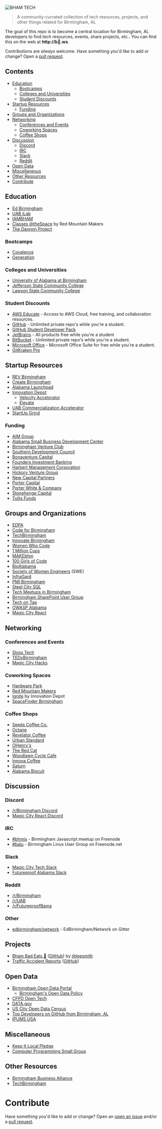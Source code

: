 ![BHAM TECH](./logo.png)

> A community-currated collection of tech resources, projects, and other things related for Birmingham, AL

The goal of this repo is to become a central location for Birmingham, AL developers to find tech resources, events, share projects, etc.. You can find this on the web at **http://b🐖.ws**.

Contributions are *always* welcome. Have something you'd like to add or change? Open a [pull request](https://github.com/wad3g/bhamtech/pulls/).

## Contents

* [Education](#education)
    * [Bootcamps](#bootcamps)
    * [Colleges and Universities](#colleges-and-universities)
    * [Student Discounts](#student-discounts)
* [Startup Resources](#startup-resources)
    * [Funding](#funding)
* [Groups and Organizations](#groups-and-organizations)
* [Networking](#networking)
    * [Conferences and Events](#conferences-and-events)
    * [Coworking Spaces](#coworking-spaces)
    * [Coffee Shops](#coffee-shops)
* [Discussion](#discussion)
    * [Discord](#discord)
    * [IRC](#irc)
    * [Slack](#slack)
    * [Reddit](#reddit)
* [Open Data](#open-data)
* [Miscellaneous](#miscellaneous)
* [Other Resources](#other-resources)
* [Contribute](#contribute)

## Education
* [Ed Birmingham](https://edbirmingham.org/)
* [UAB iLab](http://www.uab.edu/innovationlab/)
* [IAMBHAM](http://workforce.innovatebham.com/i-am-bham/)
* [Classes @theSpace](https://www.redmountainmakers.org/classes-thespace/) by Red Mountain Makers
* [The Dannon Project](http://www.dannonproject.org/)

### Bootcamps
* [Covalence](https://covalence.io/locations/birmingham-alabama/)
* [Generation](https://www.generation.org/usa/)

### Colleges and Universities
* [University of Alabama at Birmingham](http://www.uab.edu/)
* [Jefferson State Community College](http://www.jeffersonstate.edu/)
* [Lawson State Community College](http://www.lawsonstate.edu/)

### Student Discounts
* [AWS Educate](https://www.awseducate.com/Registration) - Access to AWS Cloud, free training, and collaboration resources.
* [GitHub](https://education.github.com/pack) - Unlimited private repo's while you're a student.
* [GitHub Student Developer Pack](https://education.github.com/pack)
* [JetBrains](https://www.jetbrains.com/student/) - All products free while you're a student
* [BitBucket](https://bitbucket.org/product/education) - Unlimited private repo's while you're a student.
* [Microsoft Office](https://products.office.com/en-ca/student/office-in-education) - Microsoft Office Suite for free while you're a student.
* [GitKraken Pro](gitkraken.com/github-student-developer-pack)

## Startup Resources
* [REV Birmingham](http://www.revbirmingham.org/)
* [Create Birmingham](https://createbirmingham.org/)
* [Alabama Launchpad](http://alabamalaunchpad.com/)
* [Innovation Depot](https://innovationdepot.org/)
    * [Velocity Accelorator](https://innovationdepot.org/accelerate/)
    * [Elevate](https://innovationdepot.org/incubate/)
* [UAB Commercialization Accelerator](https://www.uab.edu/research/innovation/)
* [StartUp Grind](https://www.startupgrind.com/birmingham/)

### Funding
* [AIM Group](http://www.aimgr.com/)
* [Alabama Small Business Development Center](http://asbdc.org/)
* [Birmingham Venture Club](http://birminghamventure.com/)
* [Southern Development Council](http://sdcinc.org/)
* [Bonaventure Capital](http://www.bonaventurecapital.net/)
* [Founders Investment Banking](http://www.foundersib.com/)
* [Harbert Management Corporation](http://www.harbert.net/)
* [Hickory Venture Group](http://www.hvcc.com/)
* [New Capital Partners](http://www.newcapitalpartners.com/)
* [Porter Capital](https://www.portercap.net/)
* [Porter White & Company](http://pwco.com/)
* [Stonehenge Capital](http://www.stonehengecapital.com/)
* [Tullis Funds](http://www.tullisfunds.com/)

## Groups and Organizations
* [EDPA](http://www.edpa.org/)
* [Code for Birmingham](http://www.codeforbirmingham.org/)
* [TechBirmingham](https://www.techbirmingham.com/)
* [Innovate Birmingham](http://innovatebham.com/)
* [Women Who Code](https://www.womenwhocode.com/birmingham)
* [1 Million Cups](http://www.1millioncups.com/birmingham)
* [MAKEbhm](http://www.makebhm.com/)
* [100 Girls of Code](http://www.100girlsofcode.com/birmingham-al.html)
* [BioAlabama](http://bioalabama.com/)
* [Society of Women Engineers](http://www.swebham.org/) (SWE)
* [InfraGard](https://birmingham-infragard.org/)
* [PMI Birmingham](https://pmicac.org/)
* [Steel City SQL](https://www.meetup.com/SteelCitySQL/)
* [Tech Meetups in Birmingham](https://www.meetup.com/cities/us/al/birmingham/tech/)
* [Birmingham SharePoint User Group](http://www.sharepointbham.org)
* [Tech on Tap](http://techontapbham.com/)
* [OWASP Alabama](https://www.meetup.com/OWASP-Alabama/)
* [Magic City React](http://magiccityreact.com/)

## Networking

### Conferences and Events
* [Sloss Tech](https://sloss.tech/)
* [TEDxBirmingham](https://tedxbirmingham.org/)
* [Magic City Hacks](http://magiccityhacks.com/)

### Coworking Spaces
* [Hardware Park](http://www.hardwarepark.org/)
* [Red Mountain Makers](https://www.redmountainmakers.org/)
* [Ignite](https://innovationdepot.org/collaborate/) by Innovation Depot
* [SpaceFinder Birmingham](https://birmingham.spacefinder.org/)

### Coffee Shops
* [Seeds Coffee Co.](http://seedscoffee.com/)
* [Octane](http://www.octanecoffee.com/homewood/)
* [Revelator Coffee](https://revelatorcoffee.com/)
* [Urban Standard](http://www.urbanstandard.com/)
* [OHenry's](https://ohenryscoffees.com/)
* [The Red Cat](http://theredcatcoffeehouse.com/)
* [Woodlawn Cycle Cafe](https://woodlawncyclecafe.com/)
* [Innova Coffee](https://www.innovacoffee.com/)
* [Saturn](https://www.saturnbirmingham.com/satellite/coffee/)
* [Alabama Biscuit](http://www.alabamabiscuit.com/)

## Discussion

### Discord
* [/r/Birmingham Discord](https://discord.gg/BfkyF4u)
* [Magic City React Discord](https://discordapp.com/invite/2ykvzUc)

### IRC
* [#bhmjs](http://irc2go.com/webchat/?net=freenode&room=%23bhmjs) - Birmingham Javascript meetup on Freenode
* [#balu](http://irc2go.com/webchat/?net=freenode&room=%23balu) - Birmingham Linux User Group on Freenode.net

### Slack
* [Magic City Tech Slack](http://magiccitytech.org/)
* [Futureproof Alabama Slack](https://www.futureproofbama.org/slack)

### Reddit
* [/r/Birmingham](https://www.reddit.com/r/Birmingham/)
* [/r/UAB](https://www.reddit.com/r/UAB/)
* [/r/FutureproofBama](https://www.reddit.com/r/futureproofbama/)

### Other
* [edbirmingham/network](https://gitter.im/edbirmingham/network) - EdBirmingham/Network on Gitter


## Projects
* [Bham Bad Eats 🍝](https://twitter.com/bham_bad_eats) ([GitHub](https://github.com/leesmith/bham_bad_eats)) by [@leesmith](https://github.com/leesmith)
* [Traffic Accident Reports](http://www.codeforbirmingham.org/traffic-accident-reports/) ([GitHub](https://github.com/codeforbirmingham/traffic-accident-reports))

## Open Data
* [Birmingham Open Data Portal](https://data.birminghamal.gov/)
    * [Birmingham's Open Data Policy](http://www.opendatapolicies.org/doc/birmingham-al-2017-04-18/)
* [CFPD Open Tech](https://cfpb.github.io/)
* [DATA.gov](https://catalog.data.gov/dataset?tags=birmingham&ext_location=&ext_prev_extent=-142.03125%2C8.754794702435618%2C-59.0625%2C61.77312286453146&q=Birmingham&sort=views_recent+desc&ext_bbox=)
* [US City Open Data Census](http://us-city.census.okfn.org/place/birmingham)
* [Top Developers on GitHub from Birmingham, AL](http://githubstars.com/top-developers/Birmingham)
* [IPUMS USA](https://usa.ipums.org/usa/)

## Miscellaneous
* [Keep It Local Pledge](http://keepitlocalpledge.com/)
* [Computer Programming Small Group](https://groups.highlandsapp.com/directory?utf8=✓&search[text]=computer+programming)

## Other Resources
* [Birmingham Business Alliance](https://birminghambusinessalliance.com/small-business/resources/)
* [TechBirmingham](https://www.techbirmingham.com/about/community-resources/)

# Contribute

Have something you'd like to add or change? Open an [open an issue](https://github.com/wad3g/bhamtech/issues/) and/or a [pull request](https://github.com/wad3g/bhamtech/pulls/).
